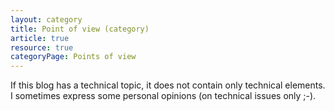 ```yaml
---
layout: category
title: Point of view (category)
article: true
resource: true
categoryPage: Points of view
---
```

<div>
<p>
If this blog has a technical topic, it does not contain only technical elements. I sometimes express some personal opinions (on technical issues only ;-).
</p>
</div>
